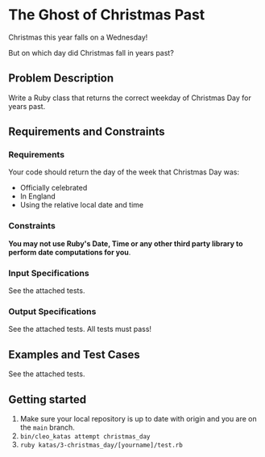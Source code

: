 # The Ghost of Christmas Past

Christmas this year falls on a Wednesday! 

But on which day did Christmas fall in years past?

## Problem Description

Write a Ruby class that returns the correct weekday of Christmas Day for years past.  

## Requirements and Constraints

### Requirements 

Your code should return the day of the week that Christmas Day was:
- Officially celebrated
- In England
- Using the relative local date and time

### Constraints 

**You may not use Ruby's Date, Time or any other third party library to perform date computations for you**.

### Input Specifications

See the attached tests.

### Output Specifications

See the attached tests. All tests must pass!

## Examples and Test Cases

See the attached tests.

## Getting started 

1. Make sure your local repository is up to date with origin and you are on the `main` branch.
2. `bin/cleo_katas attempt christmas_day`
3. `ruby katas/3-christmas_day/[yourname]/test.rb`